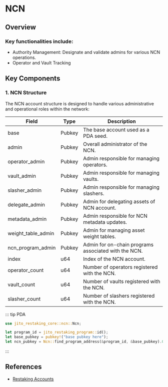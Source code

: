# NCN


## Overview

### Key functionalities include:

- Authority Management: Designate and validate admins for various NCN operations.
- Operator and Vault Tracking


## Key Components

### 1. NCN Structure

The NCN account structure is designed to handle various administrative and operational roles within the network:

| Field               | Type   | Description                                          |
| ------------------- | ------ | ---------------------------------------------------- |
| base                | Pubkey | The base account used as a PDA seed.                 |
| admin               | Pubkey | Overall administrator of the NCN.                    |
| operator_admin      | Pubkey | Admin responsible for managing operators.            |
| vault_admin         | Pubkey | Admin responsible for managing vaults.               |
| slasher_admin       | Pubkey | Admin responsible for managing slashers.             |
| delegate_admin      | Pubkey | Admin for delegating assets of NCN account.          |
| metadata_admin      | Pubkey | Admin responsible for NCN metadata updates.          |
| weight_table_admin  | Pubkey | Admin for managing asset weight tables.              |
| ncn_program_admin   | Pubkey | Admin for on-chain programs associated with the NCN. |
| index               | u64    | Index of the NCN account.                            |
| operator_count      | u64    | Number of operators registered with the NCN.         |
| vault_count         | u64    | Number of vaults registered with the NCN.            |
| slasher_count       | u64    | Number of slashers registered with the NCN.          |

::: tip PDA

```rust
use jito_restaking_core::ncn::Ncn;

let program_id = jito_restaking_program::id();
let base_pubkey = pubkey!("base pubkey here");
let ncn_pubkey = Ncn::find_program_address(&program_id, &base_pubkey).0;
```
  :::

## References
- [Restaking Accounts](https://docs.restaking.jito.network/restaking/00_restaking_accounts/)
